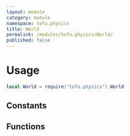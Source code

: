```yaml
---
layout: module
category: module
namespace: tofu.physics
title: World
permalink: /modules/tofu.physics/World/
published: false
---
```

# Usage

```lua
local World = require("tofu.physics").World
```

## Constants

## Functions
